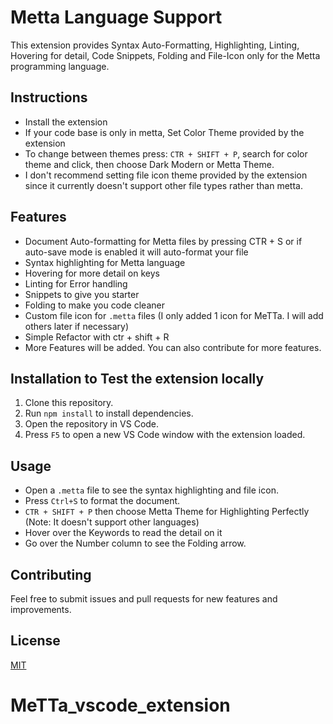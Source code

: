 # Metta Language Support

This extension provides Syntax Auto-Formatting, Highlighting, Linting, Hovering for detail, Code Snippets, Folding and File-Icon only for the Metta programming language.

## Instructions

- Install the extension 
- If your code base is only in metta, Set Color Theme provided by the extension
- To change between themes press: `CTR + SHIFT + P`, search for color theme and click, then choose Dark Modern or Metta Theme.
- I don't recommend setting file icon theme provided by the extension since it currently doesn't support other file types rather than metta.

## Features

- Document Auto-formatting for Metta files by pressing CTR + S or if auto-save mode is enabled it will auto-format your file
- Syntax highlighting for Metta language
- Hovering for more detail on keys
- Linting for Error handling
- Snippets to give you starter
- Folding to make you code cleaner
- Custom file icon for `.metta` files (I only added 1 icon for MeTTa. I will add others later if necessary)
- Simple Refactor with ctr + shift + R
- More Features will be added. You can also contribute for more features.


## Installation to Test the extension locally

1. Clone this repository.
2. Run `npm install` to install dependencies.
3. Open the repository in VS Code.
4. Press `F5` to open a new VS Code window with the extension loaded.

## Usage

- Open a `.metta` file to see the syntax highlighting and file icon.
- Press `Ctrl+S` to format the document.
- `CTR + SHIFT + P` then choose Metta Theme for Highlighting Perfectly (Note: It doesn't support other languages)
- Hover over the Keywords to read the detail on it
- Go over the Number column to see the Folding arrow.

## Contributing

Feel free to submit issues and pull requests for new features and improvements.

## License

[MIT](LICENSE)
# MeTTa_vscode_extension

